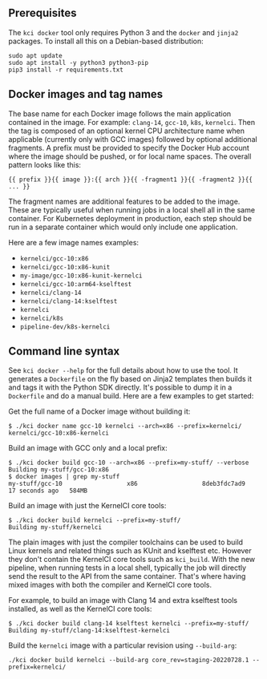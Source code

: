 ## Prerequisites

The `kci docker` tool only requires Python 3 and the `docker` and `jinja2`
packages.  To install all this on a Debian-based distribution:

```
sudo apt update
sudo apt install -y python3 python3-pip
pip3 install -r requirements.txt
```

## Docker images and tag names

The base name for each Docker image follows the main application contained in
the image.  For example: `clang-14`, `gcc-10`, `k8s`, `kernelci`.  Then the tag
is composed of an optional kernel CPU architecture name when applicable
(currently only with GCC images) followed by optional additional fragments.  A
prefix must be provided to specify the Docker Hub account where the image should be
pushed, or for local name spaces.  The overall pattern looks like this:

    {{ prefix }}{{ image }}:{{ arch }}{{ -fragment1 }}{{ -fragment2 }}{{ ... }}

The fragment names are additional features to be added to the image.  These are
typically useful when running jobs in a local shell all in the same container.
For Kubernetes deployment in production, each step should be run in a separate
container which would only include one application.

Here are a few image names examples:

* `kernelci/gcc-10:x86`
* `kernelci/gcc-10:x86-kunit`
* `my-image/gcc-10:x86-kunit-kernelci`
* `kernelci/gcc-10:arm64-kselftest`
* `kernelci/clang-14`
* `kernelci/clang-14:kselftest`
* `kernelci`
* `kernelci/k8s`
* `pipeline-dev/k8s-kernelci`

## Command line syntax

See `kci docker --help` for the full details about how to use the tool.  It
generates a `Dockerfile` on the fly based on Jinja2 templates then builds it
and tags it with the Python SDK directly.  It's possible to dump it in a
`Dockerfile` and do a manual build.  Here are a few examples to get started:

Get the full name of a Docker image without building it:

    $ ./kci docker name gcc-10 kernelci --arch=x86 --prefix=kernelci/
    kernelci/gcc-10:x86-kernelci

Build an image with GCC only and a local prefix:

    $ ./kci docker build gcc-10 --arch=x86 --prefix=my-stuff/ --verbose
    Building my-stuff/gcc-10:x86
    $ docker images | grep my-stuff
    my-stuff/gcc-10                  x86                  8deb3fdc7ad9   17 seconds ago   584MB

Build an image with just the KernelCI core tools:

    $ ./kci docker build kernelci --prefix=my-stuff/
    Building my-stuff/kernelci

The plain images with just the compiler toolchains can be used to build Linux
kernels and related things such as KUnit and kselftest etc.  However they don't
contain the KernelCI core tools such as `kci_build`.  With the new pipeline,
when running tests in a local shell, typically the job will directly send the
result to the API from the same container.  That's where having mixed images
with both the compiler and KernelCI core tools.

For example, to build an image with Clang 14 and extra kselftest tools
installed, as well as the KernelCI core tools:

    $ ./kci docker build clang-14 kselftest kernelci --prefix=my-stuff/
    Building my-stuff/clang-14:kselftest-kernelci

Build the `kernelci` image with a particular revision using `--build-arg`:

    ./kci docker build kernelci --build-arg core_rev=staging-20220728.1 --prefix=kernelci/
